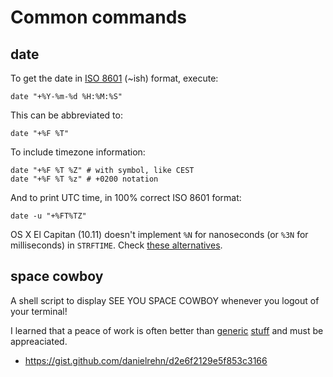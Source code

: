 Common commands
===============

date
----

To get the date in [ISO 8601][iso8601] (~ish) format, execute:

	date "+%Y-%m-%d %H:%M:%S"
	
This can be abbreviated to:
	
	date "+%F %T"
	
To include timezone information:

	date "+%F %T %Z" # with symbol, like CEST
	date "+%F %T %z" # +0200 notation

And to print UTC time, in 100% correct ISO 8601 format:
	
	date -u "+%FT%TZ"

OS X El Capitan (10.11) doesn't implement `%N` for nanoseconds (or `%3N` for milliseconds) in `STRFTIME`. Check [these alternatives][nanoSecondsOnOsX].

[iso8601]: https://en.wikipedia.org/wiki/ISO_8601

[nanoSecondsOnOsX]: http://serverfault.com/a/423642


space cowboy
------------

A shell script to display SEE YOU SPACE COWBOY whenever you logout of your terminal!

I learned that a peace of work is often better than 
[generic](http://patorjk.com/software/taag/#p=display&f=Graceful&t=See%20You%20Space%20Cowboy) 
[stuff](https://github.com/busyloop/lolcat) and must be appreaciated. 

* <https://gist.github.com/danielrehn/d2e6f2129e5f853c3166>